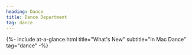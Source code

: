 ```yaml
---
heading: Dance
title: Dance Department
tag: dance
---
```


{%- include at-a-glance.html title="What's New" subtitle="In Mac Dance" tag="dance" -%}